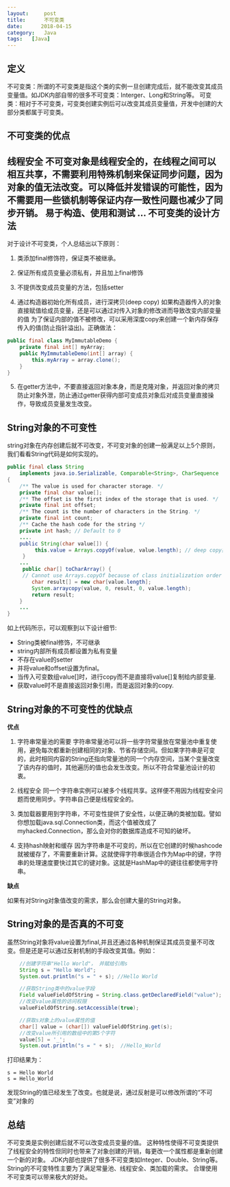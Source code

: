 ```yaml
---
layout:     post
title:      不可变类
date:      2018-04-15
category:   Java
tags:   [Java]
---
```


定义
---
不可变类：所谓的不可变类是指这个类的实例一旦创建完成后，就不能改变其成员变量值。如JDK内部自带的很多不可变类：Interger、Long和String等。
可变类：相对于不可变类，可变类创建实例后可以改变其成员变量值，开发中创建的大部分类都属于可变类。

不可变类的优点
---
**线程安全**
不可变对象是线程安全的，在线程之间可以相互共享，不需要利用特殊机制来保证同步问题，因为对象的值无法改变。可以降低并发错误的可能性，因为不需要用一些锁机制等保证内存一致性问题也减少了同步开销。
易于构造、使用和测试
...
不可变类的设计方法
--
对于设计不可变类，个人总结出以下原则：

1. 类添加final修饰符，保证类不被继承。

2. 保证所有成员变量必须私有，并且加上final修饰

3. 不提供改变成员变量的方法，包括setter

4. 通过构造器初始化所有成员，进行深拷贝(deep copy)
如果构造器传入的对象直接赋值给成员变量，还是可以通过对传入对象的修改进而导致改变内部变量的值
为了保证内部的值不被修改，可以采用深度copy来创建一个新内存保存传入的值(防止指针溢出)。正确做法：
```Java
public final class MyImmutableDemo {
    private final int[] myArray;
    public MyImmutableDemo(int[] array) {
        this.myArray = array.clone();
    }
}
```
5. 在getter方法中，不要直接返回对象本身，而是克隆对象，并返回对象的拷贝
防止对象外泄，防止通过getter获得内部可变成员对象后对成员变量直接操作，导致成员变量发生改变。

String对象的不可变性
---
string对象在内存创建后就不可改变，不可变对象的创建一般满足以上5个原则，我们看看String代码是如何实现的。
```Java
public final class String
    implements java.io.Serializable, Comparable<String>, CharSequence
{
    /** The value is used for character storage. */
    private final char value[];
    /** The offset is the first index of the storage that is used. */
    private final int offset;
    /** The count is the number of characters in the String. */
    private final int count;
    /** Cache the hash code for the string */
    private int hash; // Default to 0
    ....
    public String(char value[]) {
         this.value = Arrays.copyOf(value, value.length); // deep copy操作
     }
    ...
     public char[] toCharArray() {
     // Cannot use Arrays.copyOf because of class initialization order issues
        char result[] = new char[value.length];
        System.arraycopy(value, 0, result, 0, value.length);
        return result;
    }
    ...
}
```
如上代码所示，可以观察到以下设计细节:

- String类被final修饰，不可继承
- string内部所有成员都设置为私有变量
- 不存在value的setter
- 并将value和offset设置为final。
- 当传入可变数组value[]时，进行copy而不是直接将value[]复制给内部变量.
- 获取value时不是直接返回对象引用，而是返回对象的copy.

String对象的不可变性的优缺点
---
**优点**

1. 字符串常量池的需要
字符串常量池可以将一些字符常量放在常量池中重复使用，避免每次都重新创建相同的对象、节省存储空间。但如果字符串是可变的，此时相同内容的String还指向常量池的同一个内存空间，当某个变量改变了该内存的值时，其他遍历的值也会发生改变。所以不符合常量池设计的初衷。

2. 线程安全
同一个字符串实例可以被多个线程共享。这样便不用因为线程安全问题而使用同步。字符串自己便是线程安全的。

3. 类加载器要用到字符串，不可变性提供了安全性，以便正确的类被加载。譬如你想加载java.sql.Connection类，而这个值被改成了myhacked.Connection，那么会对你的数据库造成不可知的破坏。

4. 支持hash映射和缓存
因为字符串是不可变的，所以在它创建的时候hashcode就被缓存了，不需要重新计算。这就使得字符串很适合作为Map中的键，字符串的处理速度要快过其它的键对象。这就是HashMap中的键往往都使用字符串。

**缺点**

如果有对String对象值改变的需求，那么会创建大量的String对象。

String对象的是否真的不可变
---
虽然String对象将value设置为final,并且还通过各种机制保证其成员变量不可改变。但是还是可以通过反射机制的手段改变其值。例如：
```Java
    //创建字符串"Hello World"， 并赋给引用s
    String s = "Hello World";
    System.out.println("s = " + s); //Hello World

    //获取String类中的value字段
    Field valueFieldOfString = String.class.getDeclaredField("value");
    //改变value属性的访问权限
    valueFieldOfString.setAccessible(true);

    //获取s对象上的value属性的值
    char[] value = (char[]) valueFieldOfString.get(s);
    //改变value所引用的数组中的第5个字符
    value[5] = '_';
    System.out.println("s = " + s);  //Hello_World
```
打印结果为：
```
s = Hello World
s = Hello_World
```
发现String的值已经发生了改变。也就是说，通过反射是可以修改所谓的“不可变”对象的

总结
---
不可变类是实例创建后就不可以改变成员变量的值。
这种特性使得不可变类提供了线程安全的特性但同时也带来了对象创建的开销，每更改一个属性都是重新创建一个新的对象。
JDK内部也提供了很多不可变类如Integer、Double、String等。
String的不可变特性主要为了满足常量池、线程安全、类加载的需求。
合理使用不可变类可以带来极大的好处。
